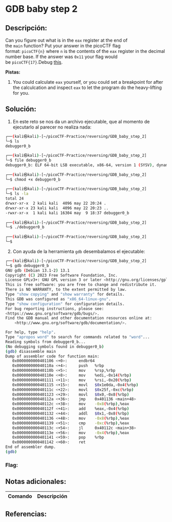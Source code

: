 # GDB baby step 2

## Descripción:
Can you figure out what is in the `eax` register at the end of the `main` function? Put your answer in the picoCTF flag format: `picoCTF{n}` where `n` is the contents of the `eax` register in the decimal number base. If the answer was `0x11` your flag would be `picoCTF{17}`.Debug [this](https://artifacts.picoctf.net/c/520/debugger0_b).

**Pistas:**
1. You could calculate `eax` yourself, or you could set a breakpoint for after the calculcation and inspect `eax` to let the program do the heavy-lifting for you.

## Solución:
1. En este reto se nos da un archivo ejecutable, que al momento de ejecutarlo al parecer no realiza nada: 

```bash
┌──(kali㉿kali)-[~/picoCTF-Practice/reversing/GDB_baby_step_2]
└─$ ls
debugger0_b
                                                                                                                                                 
┌──(kali㉿kali)-[~/picoCTF-Practice/reversing/GDB_baby_step_2]
└─$ file debugger0_b 
debugger0_b: ELF 64-bit LSB executable, x86-64, version 1 (SYSV), dynamically linked, interpreter /lib64/ld-linux-x86-64.so.2, BuildID[sha1]=95b0203be2982e75dbc01d1cc25b1309f7aec5f7, for GNU/Linux 3.2.0, not stripped
                                                                                                                                                 
┌──(kali㉿kali)-[~/picoCTF-Practice/reversing/GDB_baby_step_2]
└─$ chmod +x debugger0_b 
                                                                                                                                                 
┌──(kali㉿kali)-[~/picoCTF-Practice/reversing/GDB_baby_step_2]
└─$ ls -la
total 24
drwxr-xr-x  2 kali kali  4096 may 22 20:24 .
drwxr-xr-x 23 kali kali  4096 may 22 20:23 ..
-rwxr-xr-x  1 kali kali 16304 may  9 18:37 debugger0_b
                                                                                                                                                 
┌──(kali㉿kali)-[~/picoCTF-Practice/reversing/GDB_baby_step_2]
└─$ ./debugger0_b 
                                                                                                                                                 
┌──(kali㉿kali)-[~/picoCTF-Practice/reversing/GDB_baby_step_2]
└─$ 
```

2. Con ayuda de la herramienta `gdb` desembalamos el ejecutable: 

```bash
┌──(kali㉿kali)-[~/picoCTF-Practice/reversing/GDB_baby_step_2]
└─$ gdb debugger0_b 
GNU gdb (Debian 13.1-2) 13.1
Copyright (C) 2023 Free Software Foundation, Inc.
License GPLv3+: GNU GPL version 3 or later <http://gnu.org/licenses/gpl.html>
This is free software: you are free to change and redistribute it.
There is NO WARRANTY, to the extent permitted by law.
Type "show copying" and "show warranty" for details.
This GDB was configured as "x86_64-linux-gnu".
Type "show configuration" for configuration details.
For bug reporting instructions, please see:
<https://www.gnu.org/software/gdb/bugs/>.
Find the GDB manual and other documentation resources online at:
    <http://www.gnu.org/software/gdb/documentation/>.

For help, type "help".
Type "apropos word" to search for commands related to "word"...
Reading symbols from debugger0_b...
(No debugging symbols found in debugger0_b)
(gdb) disassemble main
Dump of assembler code for function main:
   0x0000000000401106 <+0>:     endbr64
   0x000000000040110a <+4>:     push   %rbp
   0x000000000040110b <+5>:     mov    %rsp,%rbp
   0x000000000040110e <+8>:     mov    %edi,-0x14(%rbp)
   0x0000000000401111 <+11>:    mov    %rsi,-0x20(%rbp)
   0x0000000000401115 <+15>:    movl   $0x1e0da,-0x4(%rbp)
   0x000000000040111c <+22>:    movl   $0x25f,-0xc(%rbp)
   0x0000000000401123 <+29>:    movl   $0x0,-0x8(%rbp)
   0x000000000040112a <+36>:    jmp    0x401136 <main+48>
   0x000000000040112c <+38>:    mov    -0x8(%rbp),%eax
   0x000000000040112f <+41>:    add    %eax,-0x4(%rbp)
   0x0000000000401132 <+44>:    addl   $0x1,-0x8(%rbp)
   0x0000000000401136 <+48>:    mov    -0x8(%rbp),%eax
   0x0000000000401139 <+51>:    cmp    -0xc(%rbp),%eax
   0x000000000040113c <+54>:    jl     0x40112c <main+38>
   0x000000000040113e <+56>:    mov    -0x4(%rbp),%eax
   0x0000000000401141 <+59>:    pop    %rbp
   0x0000000000401142 <+60>:    ret
End of assembler dump.
(gdb)
```



### Flag: 

## Notas adicionales:
| Comando | Descripción |
| --- | --- |

## Referencias:
